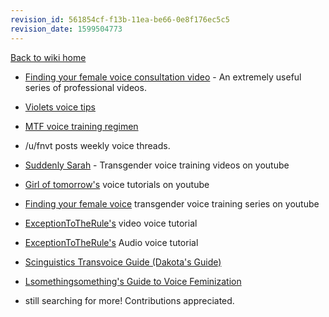 ```yaml
---
revision_id: 561854cf-f13b-11ea-be66-0e8f176ec5c5
revision_date: 1599504773
---
```


[Back to wiki home](https://www.reddit.com/r/transvoice/wiki/index)  

* [Finding your female voice consultation video](https://www.youtube.com/watch?v=CbTtASux7ys) - An extremely useful series of professional videos.
* [Violets voice tips](http://www.reddit.com/r/asktransgender/comments/1wi7uk/violets_voice_tips/)  
  
* [MTF voice training regimen](http://www.reddit.com/r/asktransgender/comments/1ske7b/mtf_voice_training_regimen/)  
  
* /u/fnvt posts weekly voice threads.  
  
* [Suddenly Sarah](https://www.youtube.com/watch?v=3DiyKv4o5Ls) - Transgender voice training videos on youtube  
  
* [Girl of tomorrow's](https://www.youtube.com/user/girloftomorrow/videos) voice tutorials on youtube  
  
* [Finding your female voice](https://www.youtube.com/watch?v=mO41CpUW7IM&amp;amp;feature=BFa&amp;amp;list=UL5u399BgzMTs&amp;amp;lf=mfu_in_order) transgender voice training series on youtube  
  
* [ExceptionToTheRule's](https://www.youtube.com/watch?v=NGYwFPKjy9E) video voice tutorial  
  
* [ExceptionToTheRule's](https://soundcloud.com/cyndercyns/voice-tutorial) Audio voice tutorial  

* [Scinguistics Transvoice Guide (Dakota's Guide)](https://docs.google.com/document/d/1j_-8dndFzKTX0xBSF15ZEJWdw958ryh0IPKq1sz8p04/edit)

* [Lsomethingsomething's Guide to Voice Feminization](https://www.reddit.com/r/transvoice/comments/d3clhe/ls_voice_training_guide_level_1_for_mtf/?st=k5pwrnvf&amp;sh=2f38961f)  
  
* still searching for more! Contributions appreciated.